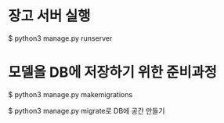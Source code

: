 # 장고 서버 실행
$ python3 manage.py runserver


# 모델을 DB에 저장하기 위한 준비과정
$ python3 manage.py makemigrations

$ python3 manage.py migrate로 DB에 공간 만들기